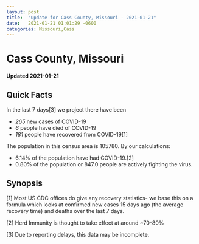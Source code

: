 ```yaml
---
layout: post
title:  "Update for Cass County, Missouri - 2021-01-21"
date:   2021-01-21 01:01:29 -0600
categories: Missouri,Cass
---
```


# Cass County, Missouri
#### Updated 2021-01-21

## Quick Facts

In the last 7 days[3] we project there have been
- *265* new cases of COVID-19
- *6* people have died of COVID-19
- *181* people have recovered from COVID-19[1]

The population in this census area is 105780. By our calculations:
- 6.14% of the population have had COVID-19.[2]
- 0.80% of the population or 847.0 people are actively fighting the virus.

## Synopsis




[1] Most US CDC offices do give any recovery statistics- we base this on a formula which looks at confirmed new cases
15 days ago (the average recovery time) and deaths over the last 7 days.

[2] Herd Immunity is thought to take effect at around ~70-80%

[3] Due to reporting delays, this data may be incomplete.
 
    